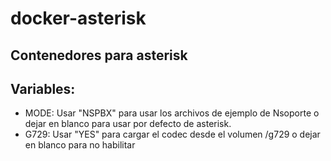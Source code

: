 # docker-asterisk

## Contenedores para asterisk 

## Variables:
* MODE: Usar "NSPBX" para usar los archivos de ejemplo de Nsoporte o dejar en blanco para usar por defecto de asterisk. 
* G729: Usar "YES" para cargar el codec desde el volumen /g729 o dejar en blanco para no habilitar 